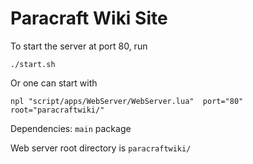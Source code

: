 # Paracraft Wiki Site

To start the server at port 80, run
```
./start.sh
```
Or one can start with
```
npl "script/apps/WebServer/WebServer.lua"  port="80" root="paracraftwiki/"
```

Dependencies: `main` package

Web server root directory is `paracraftwiki/` 

